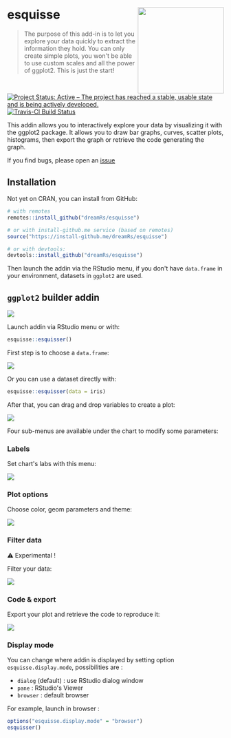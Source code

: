 # esquisse <img src="man/figures/logo_esquisse.png" width=200 align="right" />

> The purpose of this add-in is to let you explore your data quickly to extract the information they hold. You can only create simple plots, you won't be able to use custom scales and all the power of ggplot2. This is just the start!

[![Project Status: Active – The project has reached a stable, usable state and is being actively developed.](https://www.repostatus.org/badges/latest/active.svg)](https://www.repostatus.org/#active)
[![Travis-CI Build Status](https://travis-ci.org/dreamRs/esquisse.svg?branch=master)](https://travis-ci.org/dreamRs/esquisse)


This addin allows you to interactively explore your data by visualizing it with the ggplot2 package. It allows you to draw bar graphs, curves, scatter plots, histograms, then export the graph or retrieve the code generating the graph.


If you find bugs, please open an [issue](https://github.com/dreamRs/esquisse/issues)


## Installation

Not yet on CRAN, you can install from GitHub:

```r
# with remotes
remotes::install_github("dreamRs/esquisse")

# or with install-github.me service (based on remotes)
source("https://install-github.me/dreamRs/esquisse")

# or with devtools:
devtools::install_github("dreamRs/esquisse")
```

Then launch the addin via the RStudio menu, if you don't have `data.frame` in your environment, datasets in `ggplot2` are used.



## `ggplot2` builder addin

![](man/figures/esquisse.gif)

Launch addin via RStudio menu or with:

```r
esquisse::esquisser()
```

First step is to choose a `data.frame`:

![](man/figures/esquisse_0.png)


Or you can use a dataset directly with:

```r
esquisse::esquisser(data = iris)
```


After that, you can drag and drop variables to create a plot:

![](man/figures/esquisse_1.png)


Four sub-menus are available under the chart to modify some parameters:

### Labels

Set chart's labs with this menu:

![](man/figures/esquisse_labs.png)


### Plot options

Choose color, geom parameters and theme:

![](man/figures/esquisse_plotoptions.png)


### Filter data

:warning: Experimental !

Filter your data:

![](man/figures/esquisse_filters.png)


### Code & export

Export your plot and retrieve the code to reproduce it:

![](man/figures/esquisse_code.png)



### Display mode

You can change where addin is displayed by setting option `esquisse.display.mode`, possibilities are :

* `dialog` (default) : use RStudio dialog window
* `pane` : RStudio's Viewer
* `browser` : default browser

For example, launch in browser :

```r
options("esquisse.display.mode" = "browser")
esquisser()
```


